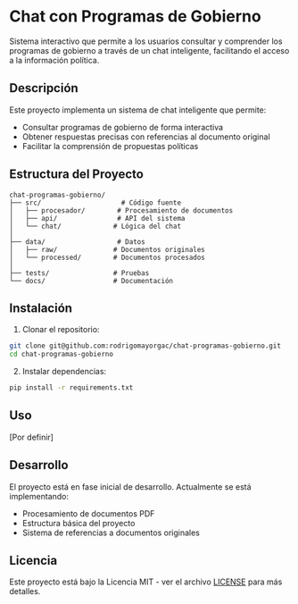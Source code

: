 # Chat con Programas de Gobierno

Sistema interactivo que permite a los usuarios consultar y comprender los programas de gobierno a través de un chat inteligente, facilitando el acceso a la información política.

## Descripción

Este proyecto implementa un sistema de chat inteligente que permite:
- Consultar programas de gobierno de forma interactiva
- Obtener respuestas precisas con referencias al documento original
- Facilitar la comprensión de propuestas políticas

## Estructura del Proyecto

```
chat-programas-gobierno/
├── src/                    # Código fuente
│   ├── procesador/        # Procesamiento de documentos
│   ├── api/               # API del sistema
│   └── chat/             # Lógica del chat
│
├── data/                  # Datos
│   ├── raw/              # Documentos originales
│   └── processed/        # Documentos procesados
│
├── tests/                # Pruebas
└── docs/                 # Documentación
```

## Instalación

1. Clonar el repositorio:
```bash
git clone git@github.com:rodrigomayorgac/chat-programas-gobierno.git
cd chat-programas-gobierno
```

2. Instalar dependencias:
```bash
pip install -r requirements.txt
```

## Uso

[Por definir]

## Desarrollo

El proyecto está en fase inicial de desarrollo. Actualmente se está implementando:
- Procesamiento de documentos PDF
- Estructura básica del proyecto
- Sistema de referencias a documentos originales

## Licencia

Este proyecto está bajo la Licencia MIT - ver el archivo [LICENSE](LICENSE) para más detalles.
